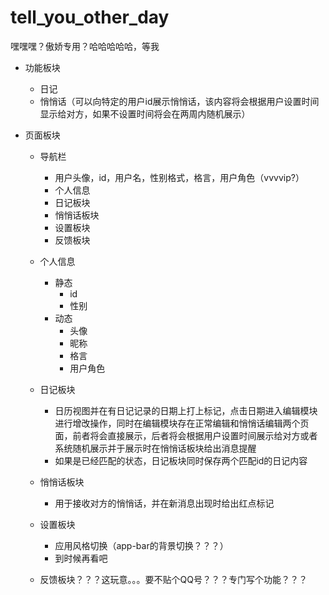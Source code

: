 # tell_you_other_day
嘿嘿嘿？傲娇专用？哈哈哈哈哈，等我

+ 功能板块
    + 日记
    + 悄悄话（可以向特定的用户id展示悄悄话，该内容将会根据用户设置时间显示给对方，如果不设置时间将会在两周内随机展示）

+ 页面板块
    + 导航栏
        + 用户头像，id，用户名，性别格式，格言，用户角色（vvvvip?）
        + 个人信息
        + 日记板块
        + 悄悄话板块
        + 设置板块
        + 反馈板块

    + 个人信息
        + 静态
            + id
            + 性别
        + 动态
            + 头像
            + 昵称
            + 格言
            + 用户角色

    + 日记板块
        + 日历视图并在有日记记录的日期上打上标记，点击日期进入编辑模块进行增改操作，同时在编辑模块存在正常编辑和悄悄话编辑两个页面，前者将会直接展示，后者将会根据用户设置时间展示给对方或者系统随机展示并于展示时在悄悄话板块给出消息提醒
        + 如果是已经匹配的状态，日记板块同时保存两个匹配id的日记内容

    + 悄悄话板块
        + 用于接收对方的悄悄话，并在新消息出现时给出红点标记

    + 设置板块
        + 应用风格切换（app-bar的背景切换？？？）
        + 到时候再看吧
    
    + 反馈板块？？？这玩意。。。要不贴个QQ号？？？专门写个功能？？？
